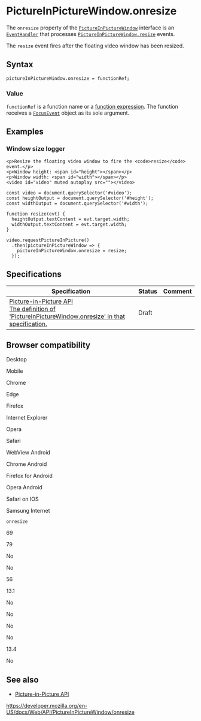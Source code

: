 # PictureInPictureWindow.onresize

The `onresize` property of the [`PictureInPictureWindow`](../pictureinpicturewindow) interface is an [`EventHandler`](https://developer.mozilla.org/en-US/docs/Web/Events/Event_handlers) that processes [`PictureInPictureWindow.resize`](resize_event) events.

The `resize` event fires after the floating video window has been resized.

## Syntax

    pictureInPictureWindow.onresize = functionRef;

### Value

`functionRef` is a function name or a [function expression](https://developer.mozilla.org/en-US/docs/Web/JavaScript/Reference/Operators/function). The function receives a [`FocusEvent`](../focusevent) object as its sole argument.

## Examples

### Window size logger

    <p>Resize the floating video window to fire the <code>resize</code> event.</p>
    <p>Window height: <span id="height"></span></p>
    <p>Window width: <span id="width"></span></p>
    <video id="video" muted autoplay src=""></video>

    const video = document.querySelector('#video');
    const heightOutput = document.querySelector('#height');
    const widthOutput = document.querySelector('#width');

    function resize(evt) {
      heightOutput.textContent = evt.target.width;
      widthOutput.textContent = evt.target.width;
    }

    video.requestPictureInPicture()
      .then(pictureInPictureWindow => {
        pictureInPictureWindow.onresize = resize;
      });

## Specifications

<table><thead><tr class="header"><th>Specification</th><th>Status</th><th>Comment</th></tr></thead><tbody><tr class="odd"><td><a href="https://w3c.github.io/picture-in-picture/#dom-pictureinpicturewindow-onresize">Picture-in-Picture API<br />
<span class="small">The definition of 'PictureInPictureWindow.onresize' in that specification.</span></a></td><td><span class="spec-draft">Draft</span></td><td></td></tr></tbody></table>

## Browser compatibility

Desktop

Mobile

Chrome

Edge

Firefox

Internet Explorer

Opera

Safari

WebView Android

Chrome Android

Firefox for Android

Opera Android

Safari on IOS

Samsung Internet

`onresize`

69

79

No

No

56

13.1

No

No

No

No

13.4

No

## See also

- [Picture-in-Picture API](../picture-in-picture_api)

<a href="https://developer.mozilla.org/en-US/docs/Web/API/PictureInPictureWindow/onresize" class="_attribution-link">https://developer.mozilla.org/en-US/docs/Web/API/PictureInPictureWindow/onresize</a>
